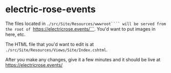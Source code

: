 # electric-rose-events

The files located in ```./src/Site/Resources/wwwroot```` will be served from the root of ```https://electricrose.events/```. You'd want to put images in here, etc.

The HTML file that you'd want to edit is at ```./src/Site/Resources/Views/Site/Index.cshtml```.

After you make any changes, give it a few minutes and it should be live at https://electricrose.events/
